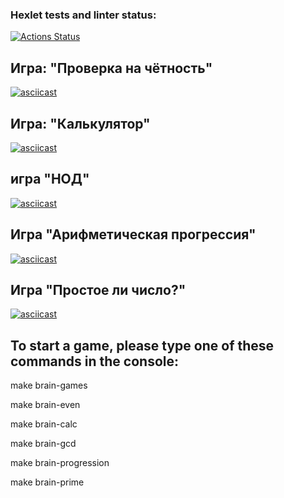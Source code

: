 ### Hexlet tests and linter status:

[![Actions Status](https://github.com/svyatik44/php-project-lvl1/workflows/hexlet-check/badge.svg)](https://github.com/svyatik44/php-project-lvl1/actions)

## Игра: "Проверка на чётность"
[![asciicast](https://asciinema.org/a/KF4yfq2iWeMEjL7Xi32tJgyDe.svg)](https://asciinema.org/a/KF4yfq2iWeMEjL7Xi32tJgyDe)

## Игра: "Калькулятор"
[![asciicast](https://asciinema.org/a/ot3fLd9XIYxn9QuFXWzFkNe4Y.svg)](https://asciinema.org/a/ot3fLd9XIYxn9QuFXWzFkNe4Y)

## игра "НОД"
[![asciicast](https://asciinema.org/a/qSTn1YLoFt1R21VdIT4S9ROm9.svg)](https://asciinema.org/a/qSTn1YLoFt1R21VdIT4S9ROm9)

## Игра "Арифметическая прогрессия"
[![asciicast](https://asciinema.org/a/9e0ofP6Ss023uBhCgYXG7LOV5.svg)](https://asciinema.org/a/9e0ofP6Ss023uBhCgYXG7LOV5)

## Игра "Простое ли число?"
[![asciicast](https://asciinema.org/a/3BpPkEEPKoyXTXXTbafk1lhCe.svg)](https://asciinema.org/a/3BpPkEEPKoyXTXXTbafk1lhCe)

## To start a game, please type one of these commands in the console:

make brain-games

make brain-even

make brain-calc

make brain-gcd

make brain-progression

make brain-prime